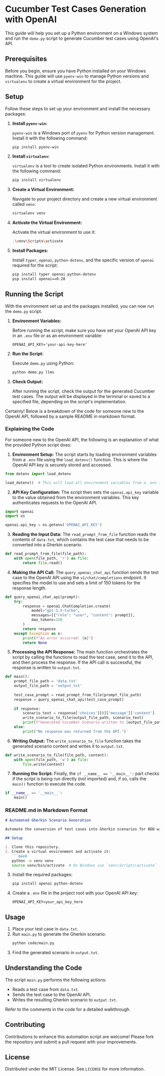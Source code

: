 # Cucumber Test Cases Generation with OpenAI

This guide will help you set up a Python environment on a Windows system and run the `demo.py` script to generate Cucumber test cases using OpenAI's API.

## Prerequisites

Before you begin, ensure you have Python installed on your Windows machine. This guide will use `pyenv-win` to manage Python versions and `virtualenv` to create a virtual environment for the project.

## Setup

Follow these steps to set up your environment and install the necessary packages:

1. **Install `pyenv-win`:**

    `pyenv-win` is a Windows port of `pyenv` for Python version management. Install it with the following command:

    ```bash
    pip install pyenv-win
    ```

2. **Install `virtualenv`:**

    `virtualenv` is a tool to create isolated Python environments. Install it with the following command:

    ```bash
    pip install virtualenv
    ```

3. **Create a Virtual Environment:**

    Navigate to your project directory and create a new virtual environment called `venv`:

    ```bash
    virtualenv venv
    ```

4. **Activate the Virtual Environment:**

    Activate the virtual environment to use it:

    ```bash
    .\venv\Scripts\activate
    ```

5. **Install Packages:**

    Install `typer`, `openai`, `python-dotenv`, and the specific version of `openai` required for the script:

    ```bash
    pip install typer openai python-dotenv
    pip install openai==0.28
    ```

## Running the Script

With the environment set up and the packages installed, you can now run the `demo.py` script.

1. **Environment Variables:**

    Before running the script, make sure you have set your OpenAI API key in an `.env` file or as an environment variable:

    ```plaintext
    OPENAI_API_KEY='your-api-key-here'
    ```

2. **Run the Script:**

    Execute `demo.py` using Python:

    ```bash
    python demo.py llms
    ```

3. **Check Output:**

    After running the script, check the output for the generated Cucumber test cases. The output will be displayed in the terminal or saved to a specified file, depending on the script's implementation.


Certainly! Below is a breakdown of the code for someone new to the OpenAI API, followed by a sample README in markdown format.

### Explaining the Code

For someone new to the OpenAI API, the following is an explanation of what the provided Python script does:

1. **Environment Setup:**
   The script starts by loading environment variables from a `.env` file using the `load_dotenv()` function. This is where the OpenAI API key is securely stored and accessed.

```python
from dotenv import load_dotenv

load_dotenv()  # This will load all environment variables from a .env file
```

2. **API Key Configuration:**
   The script then sets the `openai.api_key` variable to the value obtained from the environment variables. This key authenticates requests to the OpenAI API.

```python
import openai
import os

openai.api_key = os.getenv('OPENAI_API_KEY')
```

3. **Reading the Input Data:**
   The `read_prompt_from_file` function reads the contents of `data.txt`, which contains the test case that needs to be converted into a Gherkin scenario.

```python
def read_prompt_from_file(file_path):
    with open(file_path, 'r') as file:
        return file.read()
```

4. **Making the API Call:**
   The `query_openai_chat_api` function sends the test case to the OpenAI API using the `v1/chat/completions` endpoint. It specifies the model to use and sets a limit of 150 tokens for the response length.

```python
def query_openai_chat_api(prompt):
    try:
        response = openai.ChatCompletion.create(
            model="gpt-3.5-turbo",
            messages=[{"role": "user", "content": prompt}],
            max_tokens=150
        )
        return response
    except Exception as e:
        print(f"An error occurred: {e}")
        return None
```

5. **Processing the API Response:**
   The main function orchestrates the script by calling the functions to read the test case, send it to the API, and then process the response. If the API call is successful, the response is written to `output.txt`.

```python
def main():
    prompt_file_path = 'data.txt'
    output_file_path = 'output.txt'
    
    test_case_prompt = read_prompt_from_file(prompt_file_path)
    response = query_openai_chat_api(test_case_prompt)
    
    if response:
        scenario_text = response['choices'][0]['message']['content']
        write_scenario_to_file(output_file_path, scenario_text)
        print(f"Generated Cucumber Scenario written to {output_file_path}")
    else:
        print("No response was returned from the API.")
```

6. **Writing Output:**
   The `write_scenario_to_file` function takes the generated scenario content and writes it to `output.txt`.

```python
def write_scenario_to_file(file_path, content):
    with open(file_path, 'w') as file:
        file.write(content)
```

7. **Running the Script:**
   Finally, the `if __name__ == '__main__':` part checks if the script is being run directly (not imported) and, if so, calls the `main()` function to execute the code.

```python
if __name__ == '__main__':
    main()
```

### README.md in Markdown Format

```markdown
# Automated Gherkin Scenario Generation

Automate the conversion of test cases into Gherkin scenarios for BDD with the power of OpenAI's language models.

## Setup

1. Clone this repository.
2. Create a virtual environment and activate it:
   ```bash
   python -m venv venv
   source venv/bin/activate  # On Windows use `venv\Scripts\activate`
   ```
3. Install the required packages:
   ```bash
   pip install openai python-dotenv
   ```
4. Create a `.env` file in the project root with your OpenAI API key:
   ```plaintext
   OPENAI_API_KEY=your_api_key_here
   ```

## Usage

1. Place your test case in `data.txt`.
2. Run `main.py` to generate the Gherkin scenario:
   ```bash
   python code/main.py
   ```
3. Find the generated scenario in `output.txt`.

## Understanding the Code

The script `main.py` performs the following actions:

- Reads a test case from `data.txt`.
- Sends the test case to the OpenAI API.
- Writes the resulting Gherkin scenario to `output.txt`.

Refer to the comments in the code for a detailed walkthrough.

## Contributing

Contributions to enhance this automation script are welcome! Please fork the repository and submit a pull request with your improvements.

## License

Distributed under the MIT License. See `LICENSE` for more information.

